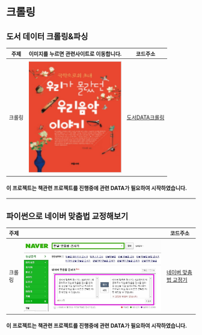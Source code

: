 # 크롤링

## 도서 데이터 크롤링&파싱

<!-- <pre><code><pre/><code/>안에 코드를 넣으면 된다 -->
| 주제 |이미지를 누르면 관련사이트로 이동합니다.| 코드주소 |
|------|-----|----------|
|크롤링|<a href="https://www.culture.go.kr/knowledge/bookList.do" target="_blank"><img src="./img/책표지.PNG" width="100%" height="50%">|[도서DATA크롤링](https://github.com/kwong3528/Web-Scraping/blob/master/%EB%8F%84%EC%84%9C%EB%8D%B0%EC%9D%B4%ED%84%B0%EB%A5%BC%20%ED%81%AC%EB%A1%A4%EB%A7%81%20%ED%95%B4%EB%B3%B4%EC%9E%90/%EB%8F%84%EC%84%9Cdata%20%ED%81%AC%EB%A1%A4%EB%A7%81.ipynb)|

#### 이 프로젝트는 책관련 프로젝트를 진행중에 관련 DATA가 필요하여 시작하였습니다.

---------------

## 파이썬으로 네이버 맞춤법 교정해보기

<!-- <pre><code><pre/><code/>안에 코드를 넣으면 된다 -->
| 주제 || 코드주소 |
|------|-----|----------|
|크롤링|<img src="./img/naver.jpg" width="100%" height="50%">|[네이버 맞춤법 교정기](https://github.com/kwong3528/Web-Scraping/blob/master/%EB%84%A4%EC%9D%B4%EB%B2%84%20%EB%A7%9E%EC%B6%A4%EB%B2%95%20%EA%B5%90%EC%A0%95%EA%B8%B0%EB%A5%BC%20%EC%9E%90%EB%8F%99%ED%99%94%ED%95%B4%EB%B3%B4%EC%9E%90/%EB%84%A4%EC%9D%B4%EB%B2%84%EB%A7%9E%EC%B6%A4%EB%B2%95%EA%B5%90%EC%A0%95.ipynb)|

#### 이 프로젝트는 책관련 프로젝트를 진행중에 관련 DATA가 필요하여 시작하였습니다.
